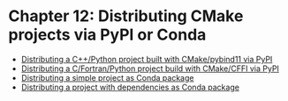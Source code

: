 # Chapter 12: Distributing CMake projects via PyPI or Conda

- [Distributing a C++/Python project built with CMake/pybind11 via PyPI](recipe-01/README.md)
- [Distributing a C/Fortran/Python project build with CMake/CFFI via PyPI](recipe-02/README.md)
- [Distributing a simple project as Conda package](recipe-03/README.md)
- [Distributing a project with dependencies as Conda package](recipe-04/README.md)

